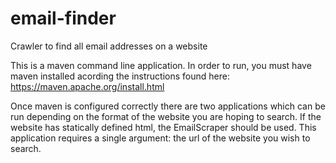 # email-finder
Crawler to find all email addresses on a website

This is a maven command line application. In order to run, you must have maven installed acording the instructions found here: https://maven.apache.org/install.html

Once maven is configured correctly there are two applications which can be run depending on the format of the website you are hoping to search. If the website has statically defined html, the EmailScraper should be used. This application requires a single argument: the url of the website you wish to search. 
